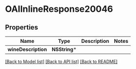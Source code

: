# OAIInlineResponse20046

## Properties
Name | Type | Description | Notes
------------ | ------------- | ------------- | -------------
**wineDescription** | **NSString*** |  | 

[[Back to Model list]](../README.md#documentation-for-models) [[Back to API list]](../README.md#documentation-for-api-endpoints) [[Back to README]](../README.md)


